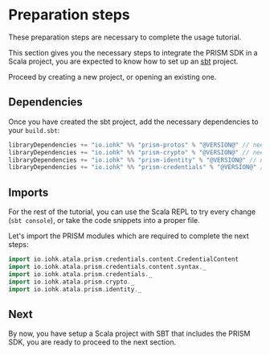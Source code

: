 # Preparation steps
These preparation steps are necessary to complete the usage tutorial.

This section gives you the necessary steps to integrate the PRISM SDK in a Scala project, you are expected to know how to set up an [sbt](https://www.scala-sbt.org/) project.

Proceed by creating a new project, or opening an existing one.


## Dependencies

Once you have created the sbt project, add the necessary dependencies to your `build.sbt`:

```scala
libraryDependencies += "io.iohk" %% "prism-protos" % "@VERSION@" // needed for the credential payloads defined in protobuf
libraryDependencies += "io.iohk" %% "prism-crypto" % "@VERSION@" // needed to get a crypto implementation
libraryDependencies += "io.iohk" %% "prism-identity" % "@VERSION@" // needed to deal with DIDs
libraryDependencies += "io.iohk" %% "prism-credentials" % "@VERSION@" // needed to deal with credentials
```

## Imports
For the rest of the tutorial, you can use the Scala REPL to try every change (`sbt console`), or take the code snippets into a proper file.

Let's import the PRISM modules which are required to complete the next steps:

```scala mdoc
import io.iohk.atala.prism.credentials.content.CredentialContent
import io.iohk.atala.prism.credentials.content.syntax._
import io.iohk.atala.prism.credentials._
import io.iohk.atala.prism.crypto._
import io.iohk.atala.prism.identity._
```


## Next

By now, you have setup a Scala project with SBT that includes the PRISM SDK, you are ready to proceed to the next section.
